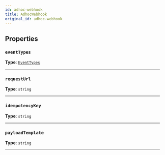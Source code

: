 ```yaml
---
id: adhoc-webhook
title: AdhocWebhook
original_id: adhoc-webhook
---
```


<a name="adhocwebhook"></a>

## Properties

### `eventTypes`

**Type**: [`EventTypes`](../typedefs/event-types)

---

### `requestUrl`

**Type**: `string`

---

### `idempotencyKey`

**Type**: `string`

---

### `payloadTemplate`

**Type**: `string`

---
